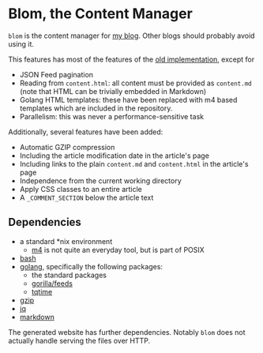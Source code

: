 # Blom, the Content Manager

`blom` is the content manager for [my blog](http://ratan.blog). Other blogs should probably avoid using it.

This features has most of the features of the [old implementation](https://github.com/ratanvarghese/blom), except for 
+ JSON Feed pagination
+ Reading from `content.html`: all content must be provided as `content.md` (note that HTML can be trivially embedded in Markdown)
+ Golang HTML templates: these have been replaced with m4 based templates which are included in the repository.
+ Parallelism: this was never a performance-sensitive task

Additionally, several features have been added:
+ Automatic GZIP compression
+ Including the article modification date in the article's page
+ Including links to the plain `content.md` and `content.html` in the article's page
+ Independence from the current working directory
+ Apply CSS classes to an entire article
+ A `_COMMENT_SECTION` below the article text

## Dependencies

+ a standard \*nix environment
  + [m4](https://www.gnu.org/software/m4/m4.html) is not quite an everyday tool, but is part of POSIX
+ [bash](https://tiswww.case.edu/php/chet/bash/bashtop.html)
+ [golang](https://golang.org), specifically the following packages:
  + the standard packages
  + [gorilla/feeds](https://github.com/gorilla/feeds)
  + [tqtime](https://github.com/ratanvarghese/tqtime)
+ [gzip](https://gnu.org/software/gzip)
+ [jq](https://www.stedolan.github.io/jq/)
+ [markdown](https://daringfireball.net/projects/markdown/)

The generated website has further dependencies. Notably `blom` does not actually handle serving the files over HTTP.
